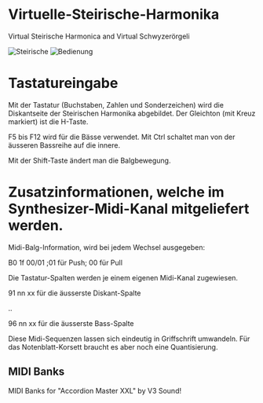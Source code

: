 # Virtuelle-Steirische-Harmonika
Virtual Steirische Harmonica and Virtual Schwyzerörgeli

![Steirische](https://user-images.githubusercontent.com/14039478/165329913-ff17eb57-ce12-472d-b0f7-e0f2132c363e.png)
![Bedienung](https://user-images.githubusercontent.com/14039478/166447306-0a542911-c92a-44f3-b401-521da8d361c6.png)

Tastatureingabe
===============

Mit der Tastatur (Buchstaben, Zahlen und Sonderzeichen) wird die Diskantseite
der Steirischen Harmonika abgebildet. Der Gleichton (mit Kreuz markiert) ist die H-Taste.

F5 bis F12 wird für die Bässe verwendet.
Mit Ctrl schaltet man von der äusseren Bassreihe auf die innere.

Mit der Shift-Taste ändert man die Balgbewegung.

Zusatzinformationen, welche im Synthesizer-Midi-Kanal mitgeliefert werden.
==========================================================================

Midi-Balg-Information, wird bei jedem Wechsel ausgegeben:

  B0 1f 00/01   ;01 für Push; 00 für Pull
  
Die Tastatur-Spalten werden je einem eigenen Midi-Kanal zugewiesen.

  91 nn xx  für die äusserste Diskant-Spalte

  ..
  
  96 nn xx  für die äusserste Bass-Spalte

Diese Midi-Sequenzen lassen sich eindeutig in Griffschrift umwandeln. Für das Notenblatt-Korsett braucht es aber noch eine Quantisierung. 

MIDI Banks
----------

MIDI Banks for "Accordion Master XXL" by V3 Sound!
